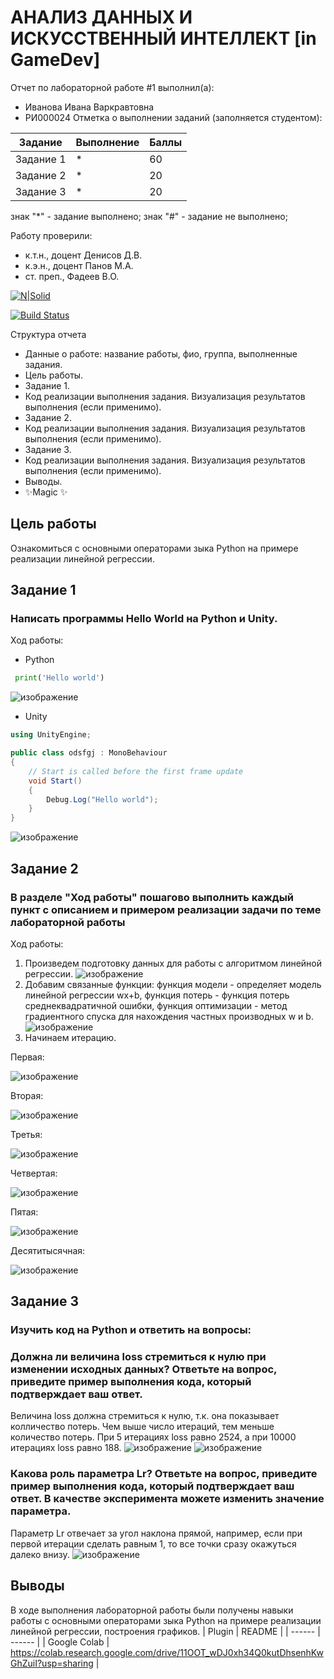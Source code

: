 # АНАЛИЗ ДАННЫХ И ИСКУССТВЕННЫЙ ИНТЕЛЛЕКТ [in GameDev]
Отчет по лабораторной работе #1 выполнил(а):
- Иванова Ивана Варкравтовна
- РИ000024
Отметка о выполнении заданий (заполняется студентом):

| Задание | Выполнение | Баллы |
| ------ | ------ | ------ |
| Задание 1 | * | 60 |
| Задание 2 | * | 20 |
| Задание 3 | * | 20 |

знак "*" - задание выполнено; знак "#" - задание не выполнено;

Работу проверили:
- к.т.н., доцент Денисов Д.В.
- к.э.н., доцент Панов М.А.
- ст. преп., Фадеев В.О.

[![N|Solid](https://cldup.com/dTxpPi9lDf.thumb.png)](https://nodesource.com/products/nsolid)

[![Build Status](https://travis-ci.org/joemccann/dillinger.svg?branch=master)](https://travis-ci.org/joemccann/dillinger)

Структура отчета

- Данные о работе: название работы, фио, группа, выполненные задания.
- Цель работы.
- Задание 1.
- Код реализации выполнения задания. Визуализация результатов выполнения (если применимо).
- Задание 2.
- Код реализации выполнения задания. Визуализация результатов выполнения (если применимо).
- Задание 3.
- Код реализации выполнения задания. Визуализация результатов выполнения (если применимо).
- Выводы.
- ✨Magic ✨

## Цель работы
Ознакомиться с основными операторами зыка Python на примере реализации линейной регрессии.

## Задание 1
### Написать программы Hello World на Python и Unity. 
Ход работы:
- Python

```py
 print('Hello world')
```
 ![изображение](https://github.com/GrannTwo/DA-in-GameDev-lab1/assets/138350235/26ec5cb5-b2a1-4722-b31f-def9fb636fa7)
  - Unity
```c#
using UnityEngine;

public class odsfgj : MonoBehaviour
{
    // Start is called before the first frame update
    void Start()
    {
        Debug.Log("Hello world");
    }
}
```
![изображение](https://github.com/GrannTwo/DA-in-GameDev-lab1/assets/138350235/72e99f5f-9e7e-4158-9509-a019e6691c47)

## Задание 2
### В разделе "Ход работы" пошагово выполнить каждый пункт с описанием и примером реализации задачи по теме лабораторной работы
Ход работы:
1.	Произведем подготовку данных для работы с алгоритмом линейной регрессии. 
![изображение](https://github.com/GrannTwo/DA-in-GameDev-lab1/assets/138350235/52e3ead3-3f1f-483b-abd8-ea8cc4703b5f)
2.	Добавим связанные функции: функция модели - определяет модель линейной регрессии wx+b, функция потерь - функция потерь среднеквадратичной ошибки, функция оптимизации - метод градиентного спуска для нахождения частных производных w и b.
![изображение](https://github.com/GrannTwo/DA-in-GameDev-lab1/assets/138350235/697d88ec-4857-4824-82f2-4bfb7217407f)
3.	Начинаем итерацию.

Первая:

![изображение](https://github.com/GrannTwo/DA-in-GameDev-lab1/assets/138350235/f9cc2d11-15be-4d1f-944d-a5c518d06be9)

Вторая:

![изображение](https://github.com/GrannTwo/DA-in-GameDev-lab1/assets/138350235/d8af4da1-d68d-4cb0-a48f-84c75dfc6c81)

Третья:

![изображение](https://github.com/GrannTwo/DA-in-GameDev-lab1/assets/138350235/9a97a926-0e96-422f-b800-3202fedd588a)

Четвертая:

![изображение](https://github.com/GrannTwo/DA-in-GameDev-lab1/assets/138350235/c36a3d97-2eeb-4c2d-9987-0671f37dce64)

Пятая:

![изображение](https://github.com/GrannTwo/DA-in-GameDev-lab1/assets/138350235/4196c861-e5b6-4fe5-a184-e872854ef16b)


Десятитысячная:

![изображение](https://github.com/GrannTwo/DA-in-GameDev-lab1/assets/138350235/4781cdbf-3c3e-4294-aaee-a4ccaf46195f)

## Задание 3
### Изучить код на Python и ответить на вопросы:
### Должна ли величина loss стремиться к нулю при изменении исходных данных? Ответьте на вопрос, приведите пример выполнения кода, который подтверждает ваш ответ.
  Величина loss должна стремиться к нулю, т.к. она показывает колличество потерь. Чем выше число итераций, тем меньше количество потерь.
  При 5 итерациях loss равно 2524, а при 10000 итерациях loss равно 188.
  ![изображение](https://github.com/GrannTwo/DA-in-GameDev-lab1/assets/138350235/2d9fbf20-7674-4ca5-b64f-bdf1ef5312b4)
  ![изображение](https://github.com/GrannTwo/DA-in-GameDev-lab1/assets/138350235/4781cdbf-3c3e-4294-aaee-a4ccaf46195f)
### Какова роль параметра Lr? Ответьте на вопрос, приведите пример выполнения кода, который подтверждает ваш ответ. В качестве эксперимента можете изменить значение параметра.
Параметр Lr отвечает за угол наклона прямой, например, если при первой итерации cделать равным 1, то все точки сразу окажуться далеко внизу.
![изображение](https://github.com/GrannTwo/DA-in-GameDev-lab1/assets/138350235/6d08d35b-e7df-4300-a273-9bb8ec7460a8)



## Выводы

В ходе выполнения лабораторной работы были получены навыки работы с основными операторами зыка Python на примере реализации линейной регрессии, построения графиков.
| Plugin | README |
| ------ | ------ |
| Google Colab | https://colab.research.google.com/drive/11OOT_wDJ0xh34Q0kutDhsenhKwGhZuiI?usp=sharing |


